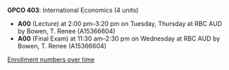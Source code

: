 **GPCO 403**: International Economics (4 units)

- **A00** (Lecture) at 2:00 pm–3:20 pm on Tuesday, Thursday at RBC AUD by Bowen, T. Renee (A15366604)
- **A00** (Final Exam) at 11:30 am–2:30 pm on Wednesday at RBC AUD by Bowen, T. Renee (A15366604)

[Enrollment numbers over time](./GPCO403.tsv)
